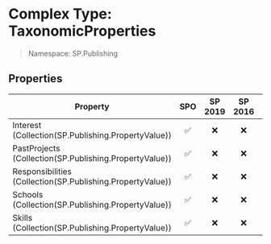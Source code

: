 # Complex Type: TaxonomicProperties

> Namespace: SP.Publishing

## Properties

Property | SPO | SP 2019 | SP 2016 | SP 2013
----------|:---:|:-------:|:-------:|:-------:
Interest (Collection(SP.Publishing.PropertyValue)) | ✅ | ❌ | ❌ | ❌
PastProjects (Collection(SP.Publishing.PropertyValue)) | ✅ | ❌ | ❌ | ❌
Responsibilities (Collection(SP.Publishing.PropertyValue)) | ✅ | ❌ | ❌ | ❌
Schools (Collection(SP.Publishing.PropertyValue)) | ✅ | ❌ | ❌ | ❌
Skills (Collection(SP.Publishing.PropertyValue)) | ✅ | ❌ | ❌ | ❌